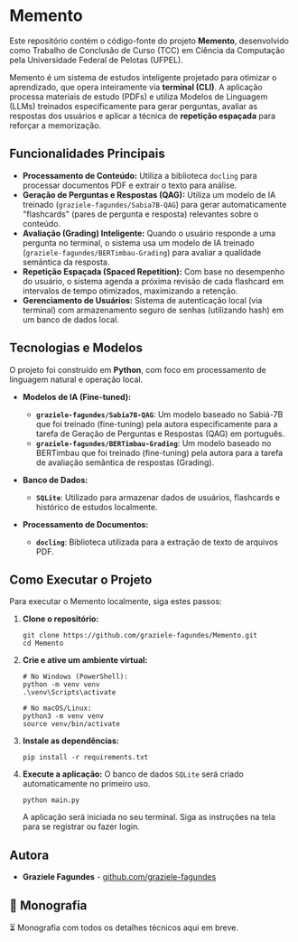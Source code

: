 # Memento

Este repositório contém o código-fonte do projeto **Memento**, desenvolvido como Trabalho de Conclusão de Curso (TCC) em Ciência da Computação pela Universidade Federal de Pelotas (UFPEL).

Memento é um sistema de estudos inteligente projetado para otimizar o aprendizado, que opera inteiramente via **terminal (CLI)**. A aplicação processa materiais de estudo (PDFs) e utiliza Modelos de Linguagem (LLMs) treinados especificamente para gerar perguntas, avaliar as respostas dos usuários e aplicar a técnica de **repetição espaçada** para reforçar a memorização.

## Funcionalidades Principais

* **Processamento de Conteúdo:** Utiliza a biblioteca `docling` para processar documentos PDF e extrair o texto para análise.
* **Geração de Perguntas e Respostas (QAG):** Utiliza um modelo de IA treinado (`graziele-fagundes/Sabia7B-QAG`) para gerar automaticamente "flashcards" (pares de pergunta e resposta) relevantes sobre o conteúdo.
* **Avaliação (Grading) Inteligente:** Quando o usuário responde a uma pergunta no terminal, o sistema usa um modelo de IA treinado (`graziele-fagundes/BERTimbau-Grading`) para avaliar a qualidade semântica da resposta.
* **Repetição Espaçada (Spaced Repetition):** Com base no desempenho do usuário, o sistema agenda a próxima revisão de cada flashcard em intervalos de tempo otimizados, maximizando a retenção.
* **Gerenciamento de Usuários:** Sistema de autenticação local (via terminal) com armazenamento seguro de senhas (utilizando hash) em um banco de dados local.

## Tecnologias e Modelos

O projeto foi construído em **Python**, com foco em processamento de linguagem natural e operação local.

* **Modelos de IA (Fine-tuned):**
    * **`graziele-fagundes/Sabia7B-QAG`**: Um modelo baseado no Sabiá-7B que foi treinado (fine-tuning) pela autora especificamente para a tarefa de Geração de Perguntas e Respostas (QAG) em português.
    * **`graziele-fagundes/BERTimbau-Grading`**: Um modelo baseado no BERTimbau que foi treinado (fine-tuning) pela autora para a tarefa de avaliação semântica de respostas (Grading).

* **Banco de Dados:**
    * **`SQLite`**: Utilizado para armazenar dados de usuários, flashcards e histórico de estudos localmente.

* **Processamento de Documentos:**
    * **`docling`**: Biblioteca utilizada para a extração de texto de arquivos PDF.

## Como Executar o Projeto

Para executar o Memento localmente, siga estes passos:

1.  **Clone o repositório:**
    ```
    git clone https://github.com/graziele-fagundes/Memento.git
    cd Memento
    ```

2.  **Crie e ative um ambiente virtual:**
    ```
    # No Windows (PowerShell):
    python -m venv venv
    .\venv\Scripts\activate
    
    # No macOS/Linux:
    python3 -m venv venv
    source venv/bin/activate
    ```

3.  **Instale as dependências:**
    ```
    pip install -r requirements.txt
    ```

4.  **Execute a aplicação:**
    O banco de dados `SQLite` será criado automaticamente no primeiro uso.
    ```
    python main.py
    ```
    A aplicação será iniciada no seu terminal. Siga as instruções na tela para se registrar ou fazer login.

## Autora
* **Graziele Fagundes** - [github.com/graziele-fagundes](https://github.com/graziele-fagundes)
  
## 📝 Monografia
⏳ Monografia com todos os detalhes técnicos aqui em breve.

